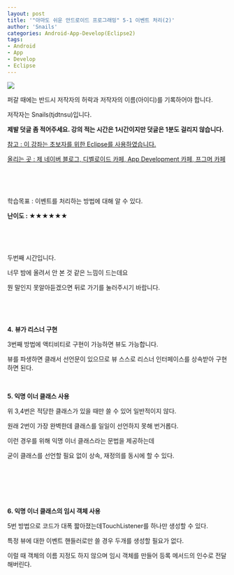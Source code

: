 ```yaml
---
layout: post
title: '"아마도 쉬운 안드로이드 프로그래밍" 5-1 이벤트 처리(2)'
author: 'Snails'
categories: Android-App-Develop(Eclipse2)
tags:
- Android
- App
- Develop
- Eclipse
---
```



<script> location.href='https://cafe.naver.com/develoid/285166' ; </script>

<p></p>
<p><img src="https://dthumb-phinf.pstatic.net/?src=%22http%3A%2F%2Fpostfiles3.naver.net%2F20130523_178%2Ftjdtnsu_1369283538974akCh1_JPEG%2Fand.jpg%3Ftype%3Dw2%22&amp;type=cafe_wa740"></p>
<p>퍼갈 때에는 반드시 저작자의 허락과 저작자의 이름(아이디)를 기록하어야 합니다.</p>
<p>저작자는 Snails(tjdtnsu)입니다.</p>
<p><strong>제발 덧글 좀 적어주세요. 강의 적는 시간은 1시간이지만 덧글은 1분도 걸리지 않습니다.</strong></p>
<p><u>참고 : 이 강좌는 초보자를 위한 Eclipse를 사용하였습니다.</u></p>
<p><u>올리는 곳 : 제 네이버 블로그, 디벨로이드 카페, App Development 카페, 프그머 카페</u></p>
<p>&nbsp;</p>
<p><u>﻿</u></p>
<p>학습목표 :&nbsp;이벤트를 처리하는 방법에 대해 알 수 있다.</p>
<p><strong>난이도 : ★★★★★★</strong>&nbsp; </p>
<p>&nbsp;</p>
<p>&nbsp;</p>
<p>두번째 시간입니다.</p>
<p>너무 밤에 올려서 안 본 것 같은 느낌이 드는데요</p>
<p>뭔 말인지 못알아듣겠으면 뒤로 가기를 눌러주시기 바랍니다.&nbsp;</p>
<p>&nbsp;</p>
<p>&nbsp;</p>
<p><strong>4.</strong> <strong>뷰가 리스너 구현</strong></p>
<p>3번째 방법에 액티비티로 구현이 가능하면 뷰도 가능합니다.</p>
<p>뷰를 파생하면 클래서 선언문이 있으므로 뷰 스스로 리스너 인터페이스를 상속받아 구현하면 된다.</p>
<p>&nbsp;</p>
<p><strong>5. 익명 이너 클래스 사용</strong></p>
<p>위 3,4번은 적당한 클래스가 있을 때만 쓸 수 있어 일반적이지 않다.</p>
<p>원래 2번이 가장 완벽한데 클래스를 일일이 선언하지 못해 번거롭다.</p>
<p>이런 경우를 위해 익명 이너 클래스라는 문법을 제공하는데</p>
<p>굳이 클래스를 선언할 필요 없이 상속, 재정의를 동시에 할 수 있다.</p>
<p>&nbsp;</p>
<p>&nbsp;</p>
<p>&nbsp;</p>
<p><strong>6. 익명 이너 클래스의 임시 객체 사용</strong></p>
<p>5번 방법으로 코드가 대폭 짧아졌는데TouchListener를 하나만 생성할 수 있다.</p>
<p>특정 뷰에 대한 이벤트 핸들러로만 쓸 경우 두개를 생성할 필요가 없다.</p>
<p>이럴 때 객체의 이름 지정도 하지 않으며 임시 객체를 만들어 등록 메서드의 인수로 전달해버린다.</p>
<p></p>
<p>&nbsp;</p>

 </p>

